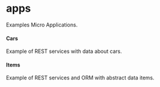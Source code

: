 # apps

Examples Micro Applications.

#### Cars

Example of REST services with data about cars.

#### Items

Example of REST services and ORM with abstract data items.
